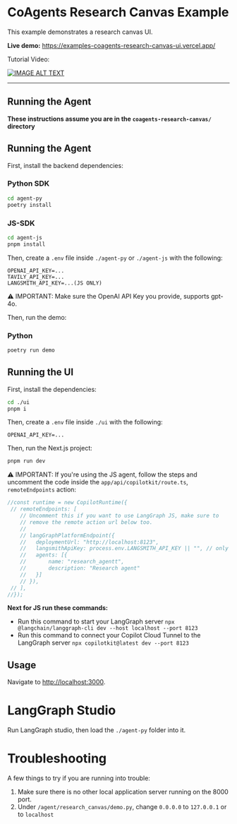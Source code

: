 # CoAgents Research Canvas Example

This example demonstrates a research canvas UI.

**Live demo:** https://examples-coagents-research-canvas-ui.vercel.app/

Tutorial Video:

[![IMAGE ALT TEXT](http://img.youtube.com/vi/0b6BVqPwqA0/0.jpg)](http://www.youtube.com/watch?v=0b6BVqPwqA0 "Build Agent-Native Apps with LangGraph & CoAgents (tutorial)")


---

## Running the Agent

**These instructions assume you are in the `coagents-research-canvas/` directory**

## Running the Agent

First, install the backend dependencies:

### Python SDK

```sh
cd agent-py
poetry install
```

### JS-SDK

```sh
cd agent-js
pnpm install
```

Then, create a `.env` file inside `./agent-py` or `./agent-js` with the following:

```
OPENAI_API_KEY=...
TAVILY_API_KEY=...
LANGSMITH_API_KEY=...(JS ONLY)
```

⚠️ IMPORTANT:
Make sure the OpenAI API Key you provide, supports gpt-4o.

Then, run the demo:

### Python

```sh
poetry run demo
```

## Running the UI

First, install the dependencies:

```sh
cd ./ui
pnpm i
```

Then, create a `.env` file inside `./ui` with the following:

```
OPENAI_API_KEY=...
```

Then, run the Next.js project:

```sh
pnpm run dev
```

⚠️ IMPORTANT:
If you're using the JS agent, follow the steps and uncomment the code inside the `app/api/copilotkit/route.ts`, `remoteEndpoints` action: 

```ts
//const runtime = new CopilotRuntime({
 // remoteEndpoints: [
    // Uncomment this if you want to use LangGraph JS, make sure to
    // remove the remote action url below too.
    //
    // langGraphPlatformEndpoint({
    //   deploymentUrl: "http://localhost:8123",
    //   langsmithApiKey: process.env.LANGSMITH_API_KEY || "", // only used in LangGraph Platform deployments
    //   agents: [{
    //       name: "research_agentt",
    //       description: "Research agent"
    //   }]
    // }),
 // ],
//});
```
**Next for JS run these commands:**
- Run this command to start your LangGraph server `npx @langchain/langgraph-cli dev --host localhost --port 8123`
- Run this command to connect your Copilot Cloud Tunnel to the LangGraph server `npx copilotkit@latest dev --port 8123`

## Usage

Navigate to [http://localhost:3000](http://localhost:3000).

# LangGraph Studio

Run LangGraph studio, then load the `./agent-py` folder into it.

# Troubleshooting

A few things to try if you are running into trouble:

1. Make sure there is no other local application server running on the 8000 port.
2. Under `/agent/research_canvas/demo.py`, change `0.0.0.0` to `127.0.0.1` or to `localhost`
